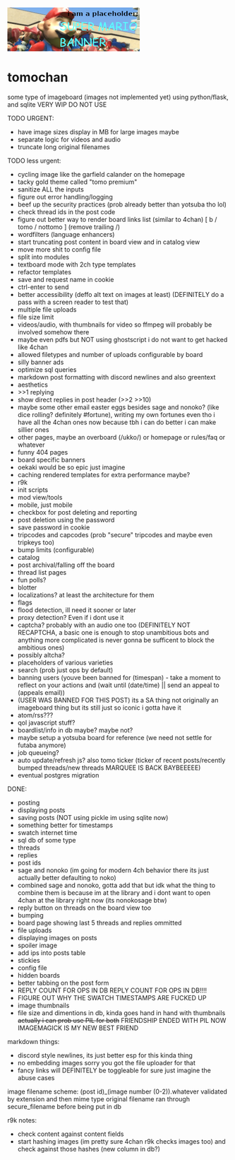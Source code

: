 ![silly mario banner that says "i am a placeholder: SUPER MARIO BANNER" and the picture is a bunch of fucked up marios in gm_construct](static/banners/placeholderbanner.png)
# tomochan

some type of imageboard (images not implemented yet) using python/flask, and sqlite
VERY WIP DO NOT USE

TODO URGENT:
- have image sizes display in MB for large images maybe
- separate logic for videos and audio
- truncate long original filenames

TODO less urgent:
- cycling image like the garfield calander on the homepage
- tacky gold theme called "tomo premium"
- sanitize ALL the inputs
- figure out error handling/logging
- beef up the security practices (prob already better than yotsuba tho lol)
- check thread ids in the post code
- figure out better way to render board links list (similar to 4chan) [ b / tomo / nottomo ] (remove trailing /)
- wordfilters (language enhancers)
- start truncating post content in board view and in catalog view
- move more shit to config file
- split into modules
- textboard mode with 2ch type templates
- refactor templates
- save and request name in cookie
- ctrl-enter to send
- better accessibility (deffo alt text on images at least) (DEFINITELY do a pass with a screen reader to test that)
- multiple file uploads
- file size limit
- videos/audio, with thumbnails for video so ffmpeg will probably be involved somehow there
- maybe even pdfs but NOT using ghostscript i do not want to get hacked like 4chan
- allowed filetypes and number of uploads configurable by board
- silly banner ads
- optimize sql queries
- markdown post formatting with discord newlines and also greentext
- aesthetics
- \>\>1 replying
- show direct replies in post header (\>\>2 \>\>10)
- maybe some other email easter eggs besides sage and nonoko? (like dice rolling? definitely #fortune), writing my own fortunes even tho i have all the 4chan ones now because tbh i can do better i can make sillier ones
- other pages, maybe an overboard (/ukko/) or homepage or rules/faq or whatever
- funny 404 pages
- board specific banners
- oekaki would be so epic just imagine
- caching rendered templates for extra performance maybe?
- r9k
- init scripts
- mod view/tools
- mobile, just mobile
- checkbox for post deleting and reporting
- post deletion using the password
- save password in cookie
- tripcodes and capcodes (prob "secure" tripcodes and maybe even tripkeys too)
- bump limits (configurable)
- catalog
- post archival/falling off the board
- thread list pages
- fun polls?
- blotter
- localizations? at least the architecture for them
- flags
- flood detection, ill need it sooner or later
- proxy detection? Even if i dont use it
- captcha? probably with an audio one too (DEFINITELY NOT RECAPTCHA, a basic one is enough to stop unambitious bots and anything more complicated is never gonna be sufficent to block the ambitious ones)
- possibly altcha?
- placeholders of various varieties
- search (prob just ops by default)
- banning users (youve been banned for (timespan) - take a moment to reflect on your actions and (wait until (date/time) || send an appeal to (appeals email))
- (USER WAS BANNED FOR THIS POST) its a SA thing not originally an imageboard thing but its still just so iconic i gotta have it
- atom/rss???
- qol javascript stuff?
- boardlist/info in db maybe? maybe not?
- maybe setup a yotsuba board for reference (we need not settle for futaba anymore)
- job queueing?
- auto update/refresh js? also tomo ticker (ticker of recent posts/recently bumped threads/new threads MARQUEE IS BACK BAYBEEEEE)
- eventual postgres migration

DONE:
- posting
- displaying posts
- saving posts (NOT using pickle im using sqlite now)
- something better for timestamps
- swatch internet time
- sql db of some type
- threads
- replies
- post ids
- sage and nonoko (im going for modern 4ch behavior there its just actually better defaulting to noko)
- combined sage and nonoko, gotta add that but idk what the thing to combine them is because im at the library and i dont want to open 4chan at the library right now (its nonokosage btw)
- reply button on threads on the board view too
- bumping
- board page showing last 5 threads and replies ommitted
- file uploads
- displaying images on posts
- spoiler image
- add ips into posts table
- stickies
- config file
- hidden boards
- better tabbing on the post form
- REPLY COUNT FOR OPS IN DB REPLY COUNT FOR OPS IN DB!!!!
- FIGURE OUT WHY THE SWATCH TIMESTAMPS ARE FUCKED UP
- image thumbnails
- file size and dimentions in db, kinda goes hand in hand with thumbnails ~~actually i can prob use PIL for both~~ FRIENDSHIP ENDED WITH PIL NOW IMAGEMAGICK IS MY NEW BEST FRIEND

markdown things:
- discord style newlines, its just better esp for this kinda thing
- no embedding images sorry you got the file uploader for that
- fancy links will DEFINITELY be toggleable for sure just imagine the abuse cases

image filename scheme:
(post id)_(image number (0-2)).whatever
validated by extension and then mime type
original filename ran through secure_filename before being put in db


r9k notes:
- check content against content fields
- start hashing images (im pretty sure 4chan r9k checks images too) and check against those hashes (new column in db?)
